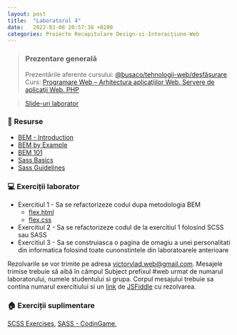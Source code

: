 ```yaml
---
layout: post
title:  "Laboratorul 4"
date:   2022-03-08 20:57:38 +0200
categories: Proiecte Recapitulare Design-si-Interacţiune-Web
---
```


> ### ️Prezentare generală
> Prezentările aferente cursului: <a href="https://profs.info.uaic.ro/~busaco/teach/courses/web/web-film.html" target="_blank">@busaco/tehnologii-web/desfășurare </a> \
> Curs: <a href="https://profs.info.uaic.ro/~busaco/teach/courses/web/presentations/web05DezvoltareaAplicatiilorWeb-PHP.pdf" target="_blank">Programare Web – Arhitectura aplicaţiilor Web. Servere de aplicaţii Web. PHP </a> 

<blockquote class="slides">
    <a href="https://docs.google.com/presentation/d/e/2PACX-1vQAPe3Z0dPuFTZqV9E9x4AoAsWgGtdb3ZYt-IcHa6rpqILbRRVBgMRPYo6pAIK0kPPZD0UMqYEmJV5d/pub?start=false&loop=false&delayms=3000" class="slides-link">Slide-uri laborator</a>
</blockquote>


### 📖 Resurse
- <a href="http://getbem.com/introduction" target="_blank">BEM - Introduction</a>
- <a href="https://sparkbox.com/foundry/bem_by_example" target="_blank">BEM by Example</a>
- <a href="https://css-tricks.com/bem-101/" target="_blank">BEM 101</a>
- <a href="https://sass-lang.com/guide" target="_blank">Sass Basics</a>
- <a href="https://sass-guidelin.es" target="_blank">Sass Guidelines</a>

### 💻 Exerciții laborator

- <span>Exercitiul 1 - Sa se refactorizeze codul dupa metodologia BEM </span>
    - <a href="https://raw.githubusercontent.com/victorvlad19/web/master/_posts/code/flex.html" target="_blank">flex.html</a>
    - <a href="https://raw.githubusercontent.com/victorvlad19/web/master/_posts/code/flex.css" target="_blank">flex.css</a>
- <span>Exercitiul 2 - Sa se refactorizeze codul de la exercitiul 1 folosind SCSS sau SASS </span>
- <span>Exercitiul 3 - Sa se construiasca o pagina de omagiu a unei personalitati din informatica folosind toate cunonstintele din laboratoarele anterioare</span>

Rezolvarile se vor trimite pe adresa <a href="mailto:victorvlad.web@gmail.com" target="_blank">victorvlad.web@gmail.com</a>. Mesajele trimise  trebuie să aibă în câmpul Subject prefixul #web urmat de numarul laboratorului, numele studentului si grupa.
Corpul mesajului trebuie sa contina numarul exercitiului si un <a href="https://github.com/victorvlad19/web/raw/master/_posts/imagini/JSFiddle_Link.png" target="_blank">link</a>  de <a href="https://jsfiddle.net" target="_blank">JSFiddle</a> cu rezolvarea.

### 🏠 Exerciții suplimentare
<a href="https://gist.github.com/intersim/892601df6835805ea26ea6e36d3b0db8" target="_blank">SCSS Exercises</a>,
<a href="https://www.codingame.com/playgrounds/166/sass" target="_blank">SASS - CodinGame</a>,
